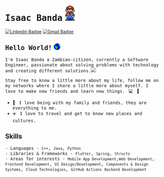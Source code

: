 # <samp>Isaac Banda</samp><img src="https://github.com/IsaacBanda/IsaacBanda/blob/main/assets/mario_hello_big.gif" width="50px">


[![Linkedin Badge](https://img.shields.io/badge/LinkedIn-%230077B5.svg?&style=flat-square&logo=linkedin&logoColor=white&color=071A2C&link=https://www.linkedin.com/in/isaac-banda-498910114/)](https://www.linkedin.com/in/isaac-banda-498910114/)
[![Gmail Badge](https://img.shields.io/badge/Gmail-%231877F2.svg?&style=flat-square&logo=gmail&logoColor=white&color=071A2C&link=mailto:IsaacBandaJr@gmail.com)](mailto:IsaacBandaJr@gmail.com)

## <samp>Hello World!</samp> <img src="https://github.com/IsaacBanda/IsaacBanda/blob/main/assets/earth.gif" width="22px">

<samp>I'm Isaac Banda a Zambian-citizen, currently a Software Engineer, passionate about solving problems with technology and creating different solutions.</samp><img src="https://media.giphy.com/media/WUlplcMpOCEmTGBtBW/giphy.gif" width="24">

<samp>Stay free to know a little more about my life, follow me on my networks where I share a little more about myself. I love to make new friends and learn new things.</samp> &nbsp; 💻 &nbsp; 🚀

- 🏡 &nbsp; <samp>I love being with my family and friends, they are everything to me.</savmp>
- ✈️ &nbsp; <samp>I love to travel and get to know new places and cultures.</samp>  

## Skills
 <samp>- Languages - `C++`, `Java`, `Python` </samp>  
 <samp>- Libraries & Frameworks - `Flutter`, `Spring`, `Structs`</samp>  
 <samp>- Areas for interests - `Mobile App Development`,`Web Development`, `Frontend Development`, `UI Design/Development`, `Components & Design Systems`, `Cloud Technologies`, `GitHub Actions` `Backend Development`

</samp>  


